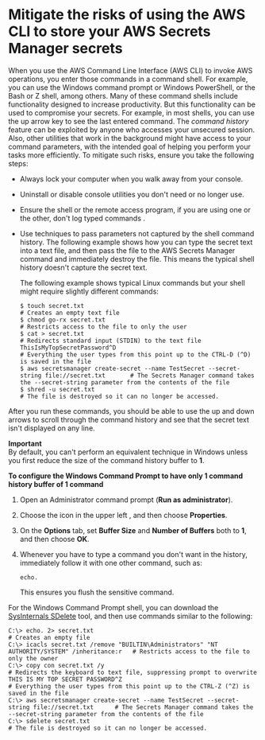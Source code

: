 # Mitigate the risks of using the AWS CLI to store your AWS Secrets Manager secrets<a name="security_cli-exposure-risks"></a>

When you use the AWS Command Line Interface \(AWS CLI\) to invoke AWS operations, you enter those commands in a command shell\. For example, you can use the Windows command prompt or Windows PowerShell, or the Bash or Z shell, among others\. Many of these command shells include functionality designed to increase productivity\. But this functionality can be used to compromise your secrets\. For example, in most shells, you can use the up arrow key to see the last entered command\. The *command history* feature can be exploited by anyone who accesses your unsecured session\. Also, other utilities that work in the background might have access to your command parameters, with the intended goal of helping you perform your tasks more efficiently\. To mitigate such risks, ensure you take the following steps:
+ Always lock your computer when you walk away from your console\.
+ Uninstall or disable console utilities you don't need or no longer use\.
+ Ensure the shell or the remote access program, if you are using one or the other, don't log typed commands \.
+ Use techniques to pass parameters not captured by the shell command history\. The following example shows how you can type the secret text into a text file, and then pass the file to the AWS Secrets Manager command and immediately destroy the file\. This means the typical shell history doesn't capture the secret text\. 

  The following example shows typical Linux commands but your shell might require slightly different commands:

  ```
  $ touch secret.txt                                                                           # Creates an empty text file
  $ chmod go-rx secret.txt                                                                     # Restricts access to the file to only the user
  $ cat > secret.txt                                                                           # Redirects standard input (STDIN) to the text file
  ThisIsMyTopSecretPassword^D                                                                  # Everything the user types from this point up to the CTRL-D (^D) is saved in the file
  $ aws secretsmanager create-secret --name TestSecret --secret-string file://secret.txt       # The Secrets Manager command takes the --secret-string parameter from the contents of the file
  $ shred -u secret.txt                                                                        # The file is destroyed so it can no longer be accessed.
  ```

After you run these commands, you should be able to use the up and down arrows to scroll through the command history and see that the secret text isn't displayed on any line\.

**Important**  
By default, you can't perform an equivalent technique in Windows unless you first reduce the size of the command history buffer to **1**\.

**To configure the Windows Command Prompt to have only 1 command history buffer of 1 command**

1. Open an Administrator command prompt \(**Run as administrator**\)\.

1. Choose the icon in the upper left , and then choose **Properties**\.

1. On the **Options** tab, set **Buffer Size** and **Number of Buffers** both to **1**, and then choose **OK**\.

1. Whenever you have to type a command you don't want in the history, immediately follow it with one other command, such as:

   ```
   echo.
   ```

   This ensures you flush the sensitive command\. 

For the Windows Command Prompt shell, you can download the [SysInternals SDelete](https://docs.microsoft.com/en-us/sysinternals/downloads/sdelete) tool, and then use commands similar to the following:

```
C:\> echo. 2> secret.txt                                                                       # Creates an empty file
C:\> icacls secret.txt /remove "BUILTIN\Administrators" "NT AUTHORITY/SYSTEM" /inheritance:r   # Restricts access to the file to only the owner
C:\> copy con secret.txt /y                                                                    # Redirects the keyboard to text file, suppressing prompt to overwrite
THIS IS MY TOP SECRET PASSWORD^Z                                                             # Everything the user types from this point up to the CTRL-Z (^Z) is saved in the file
C:\> aws secretsmanager create-secret --name TestSecret --secret-string file://secret.txt      # The Secrets Manager command takes the --secret-string parameter from the contents of the file
C:\> sdelete secret.txt                                                                        # The file is destroyed so it can no longer be accessed.
```